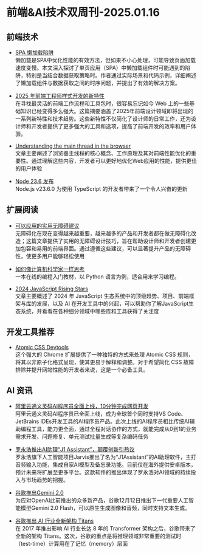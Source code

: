 # 前端&AI技术双周刊-2025.01.16

## 前端技术
- [SPA 懒加载陷阱](https://reacttraining.com/blog/spa-lazy-loading-pitfalls)
<br>懒加载是SPA中优化性能的有效方法，但如果不小心处理，可能导致页面加载速度变慢。本文深入探讨了单页应用（SPA）中懒加载组件时可能遇到的陷阱，特别是当结合数据获取策略时。作者通过实际场景和代码示例，详细阐述了懒加载组件与数据获取之间的时序问题，并提出了有效的解决方案。

- [2025 年前端工程师样式开发的新特性](https://www.smashingmagazine.com/2024/12/new-front-end-features-for-designers-in-2025/?utm_source=CSS-Weekly&utm_campaign=Issue-602&utm_medium=web)
<br>在寻找最灵活的前端工作流程和工具包时，很容易忘记如今 Web 上的一些基础知识已经变得多么强大。这篇摘要涵盖了2025年前端设计领域即将出现的一系列新特性和技术趋势。这些新特性不仅简化了设计师的日常工作，还为设计师和开发者提供了更多强大的工具和选项，提高了前端开发的效率和用户体验。

- [Understanding the main thread in the browser](https://calendar.perfplanet.com/2024/understanding-the-main-thread-in-the-browser/)
<br>文章主要阐述了浏览器主线程的核心概念、工作原理及其对前端性能优化的重要性。通过理解这些内容，开发者可以更好地优化Web应用的性能，提供更佳的用户体验

- [Node 23.6 发布](https://nodejs.org/en/blog/release/v23.6.0)
<br>Node.js v23.6.0 为使用 TypeScript 的开发者带来了一个令人兴奋的更新

## 扩展阅读
- [可以应用的实用无障碍建议](https://piccalil.li/blog/practical-accessibility-tips-you-can-apply-today/)
<br>无障碍化在现在变得越来越重要，越来越多的产品和开发者都在做无障碍化改造；这篇文章提供了实用的无障碍设计技巧，旨在帮助设计师和开发者创建更加包容和易用的前端界面。通过遵循这些建议，可以显著提升产品的无障碍性，使更多用户能够轻松使用

- [如何像计算机科学家一样思考](https://levjj.github.io/thinkcspy/)
<br>一本在线的编程入门教材，以 Python 语言为例，适合用来学习编程。

- [2024 JavaScript Rising Stars](https://risingstars.js.org/2024/en)
<br>文章主要概述了 2024 年 JavaScript 生态系统中的顶级趋势、项目、前端框架与库的发展，以及 AI 在开发工具中的兴起，可以帮助你了解JavaScript生态系统，并看看在各种细分领域中哪些库和工具获得了关注度

## 开发工具推荐
- [Atomic CSS Devtools](https://chromewebstore.google.com/detail/atomic-css-devtools/cbjhfeooiomphlikkblgdageenemhpgc)
<br>这个强大的 Chrome 扩展提供了一种独特的方式来处理 Atomic CSS 规则，将其以非原子化格式呈现，使其更易于解释和调整。对于希望简化 CSS 故障排除并提升网站性能的开发者来说，这是一个必备工具。

## AI 资讯
- [阿里云通义灵码AI程序员全面上线，10分钟完成网页开发](10分钟完成网页开发，阿里云通义灵码AI程序员全面上线)
<br>阿里云通义灵码AI程序员已全面上线，成为全球首个同时支持VS Code、JetBrains IDEs开发工具的AI程序员产品。此次上线的AI程序员相比传统AI辅助编程工具，能力更全面，通过全程对话协作的方式，就能完成从0到1的业务需求开发、问题修复、单元测试批量生成等复杂编码任务

- [罗永浩推出AI助理“J1 Assistant”，颠覆创新引热议](https://www.aibase.com/news/14469)
<br>罗永浩旗下人工智能项目Jarvis推出了名为“J1Assistant”的AI助理软件，主打音频输入功能，集成自家AI模型及备忘录功能。目前仅在海外提供安卓版本，预计未来将扩展至更多平台。这款软件的推出体现了罗永浩对AI领域的持续投入与市场趋势的把握。

- [谷歌推出Gemini 2.0](https://blog.google/technology/google-deepmind/google-gemini-ai-update-december-2024/)
<br>为应对OpenAI此前推出的众多新产品，谷歌12月12日推出下一代重要人工智能模型Gemini 2.0 Flash，可以原生生成图像和音频，同时支持文本生成。

- [谷歌推出 AI 行业全新架构 Titans](https://mp.weixin.qq.com/s/EUCZ1oSuyzR9M9X9r5SYBw)
<br>在 2017 年推出影响 AI 行业长达 8 年的 Transformer 架构之后，谷歌带来了全新的架构 Titans。这次，谷歌的重点是将推理领域非常重要的测试时（test-time）计算用在了记忆（memory）层面

